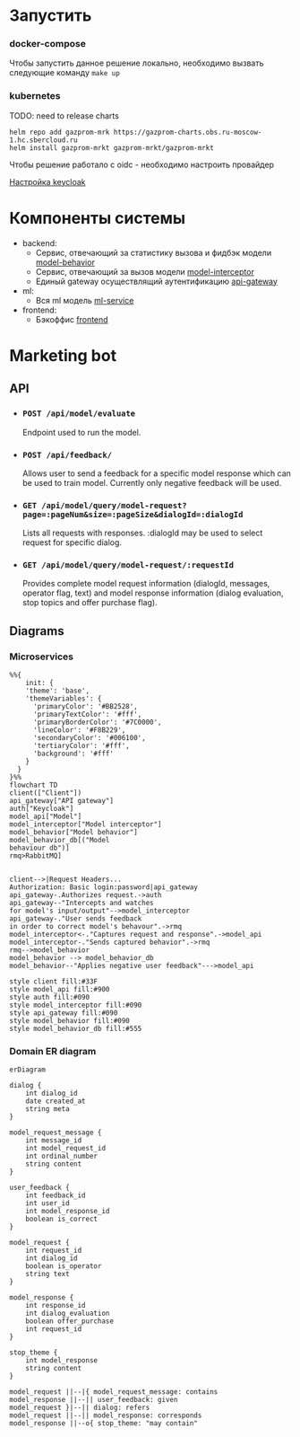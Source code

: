 # Запустить

### docker-compose
Чтобы запустить данное решение локально, необходимо вызвать следующие команду
`make up`


### kubernetes
TODO: need to release charts
```
helm repo add gazprom-mrk https://gazprom-charts.obs.ru-moscow-1.hc.sbercloud.ru
helm install gazprom-mrkt gazprom-mrkt/gazprom-mrkt
```

Чтобы решение работало с oidc - необходимо настроить провайдер

[Настройка keycloak](./docs/Keycloak.md)

# Компоненты системы

- backend:
  - Сервис, отвечающий за статистику вызова и фидбэк модели [model-behavior](backend/model-behavior)
  - Сервис, отвечающий за вызов модели [model-interceptor](backend/model-interceptor)
  - Единый gateway осуществлящий аутентификацию [api-gateway](backend/api-gateway)
- ml:
  - Вся ml модель [ml-service](ml)
- frontend:
  - Бэкоффис [frontend](frontend)

# Marketing bot

## API
* ### `POST /api/model/evaluate`
    Endpoint used to run the model.
* ### `POST /api/feedback/`
    Allows user to send a feedback for a specific model response which can be used to train model. 
    Currently only negative feedback will be used. 
* ### `GET /api/model/query/model-request?page=:pageNum&size=:pageSize&dialogId=:dialogId`
    Lists all requests with responses. :dialogId may be used to select request for specific dialog.
* ### `GET /api/model/query/model-request/:requestId`
    Provides complete model request information (dialogId, messages, operator flag, text) and model response information (dialog evaluation, stop topics and offer purchase flag).

## Diagrams

### Microservices

```mermaid
%%{
    init: {
    'theme': 'base',
    'themeVariables': {
      'primaryColor': '#BB2528',
      'primaryTextColor': '#fff',
      'primaryBorderColor': '#7C0000',
      'lineColor': '#F8B229',
      'secondaryColor': '#006100',
      'tertiaryColor': '#fff',
      'background': '#fff'
    }
  }
}%%
flowchart TD
client(["Client"])
api_gateway["API gateway"]
auth["Keycloak"]
model_api["Model"]
model_interceptor["Model interceptor"]
model_behavior["Model behavior"]
model_behavior_db[("Model 
behaviour db")]
rmq>RabbitMQ]


client-->|Request Headers...
Authorization: Basic login:password|api_gateway
api_gateway-.Authorizes request.->auth
api_gateway--"Intercepts and watches 
for model's input/output"-->model_interceptor
api_gateway-."User sends feedback
in order to correct model's behavour".->rmq
model_interceptor<-."Captures request and response".->model_api
model_interceptor-."Sends captured behavior".->rmq
rmq-->model_behavior
model_behavior --> model_behavior_db
model_behavior--"Applies negative user feedback"--->model_api

style client fill:#33F
style model_api fill:#900
style auth fill:#090
style model_interceptor fill:#090
style api_gateway fill:#090
style model_behavior fill:#090
style model_behavior_db fill:#555
```

### Domain ER diagram 

```mermaid
erDiagram

dialog {
    int dialog_id
    date created_at
    string meta
}

model_request_message {
    int message_id
    int model_request_id
    int ordinal_number
    string content
}

user_feedback {
    int feedback_id
    int user_id
    int model_response_id
    boolean is_correct
}

model_request {
    int request_id
    int dialog_id
    boolean is_operator
    string text
}

model_response {
    int response_id
    int dialog_evaluation
    boolean offer_purchase
    int request_id
}

stop_theme {
    int model_response
    string content
}

model_request ||--|{ model_request_message: contains
model_response ||--|| user_feedback: given
model_request }|--|| dialog: refers
model_request ||--|| model_response: corresponds
model_response ||--o{ stop_theme: "may contain"
```
